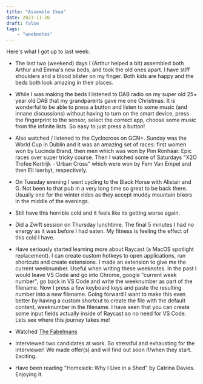 ```yaml
---
title: "Assemble Ikea"
date: 2023-11-26
draft: false
tags:
    - "weeknotes"
---
```


Here's what I got up to last week:

- The last two (weekend) days I (Arthur helped a bit) assembled both Arthur and Emma's new beds, and took the old ones apart. I have stiff shoulders and a blood blister on my finger. Both kids are happy and the beds both look amazing in their places.

- While I was making the beds I listened to DAB radio on my super old 25+ year old DAB that my grandparents gave me one Christmas. It is wonderful to be able to press a button and listen to some music (and innane discussions) without having to turn on the smart device, press the fingerprint to the sensor, select the correct app, choose some music from the infinite lists. So easy to just press a button!

- Also watched / listened to the Cyclocross on GCN+. Sunday was the World Cup in Dublin and it was an amazing set of races: first women won by Lucinda Brand, then men which was won by Pim Ronhaar. Epic races over super tricky course. Then I watched some of Saturdays "X2O Trofee Kortrijk - Urban Cross" which were won by Fem Van Empel and then Eli Iserbyt, respectively.

- On Tuesday evening I went cycling to the Black Horse with Alistair and G. Not been to that pub in a very long time so great to be back there. Usually one for the winter rides as they accept muddy mountain bikers in the middle of the evenings.

- Still have this horrible cold and it feels like its getting worse again.

- Did a Zwift session on Thursday lunchtime. The final 5 minutes I had no energy as it was before I had eaten. My fitness is feeling the effect of this cold I have.

- Have seriously started learning more about Raycast (a MacOS spotlight replacement). I can create custom hotkeys to open applications, run shortcuts and create extensions. I made an extension to give me the current weeknumber. Useful when writing these weeknotes. In the past I would leave VS Code and go into Chrome, google "current week number", go back in VS Code and write the weeknumber as part of the filename. Now I press a few keyboard keys and paste the resulting number into a new filename. Going forward I want to make this even better by having a custom shortcut to create the file with the default content, weeknumber in the filename. I have seen that you can create some input fields actually inside of Raycast so no need for VS Code. Lets see where this journey takes me!

- Watched [The Fabelmans](https://www.imdb.com/title/tt14208870/)

- Interviewed two candidates at work. So stressful and exhausting for the interviewer! We made offer(s) and will find out soon if/when they start. Exciting.

- Have been reading "Homesick: Why I Live in a Shed" by Catrina Davies. Enjoying it.
